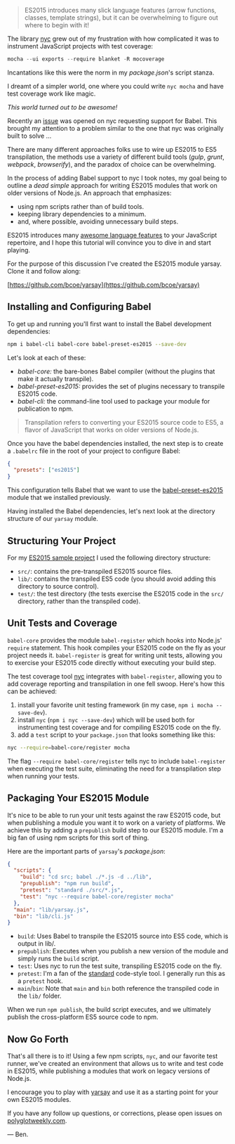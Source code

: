 <!--
headline: Writing Your First ES2015 Module With Babel
description: A dead simple guide to writing your first ES2015 module using Babel.
author: Ben Coe
datePublished: 2015-11-29
twitter: benjamincoe
github: bcoe
-->

> ES2015 introduces many slick language features (arrow functions, classes, template strings), but it
  can be overwhelming to figure out where to begin with it!

The library [nyc](https://github.com/bcoe/nyc) grew out of my frustration with how complicated it was to instrument JavaScript projects with test coverage:

```js
mocha --ui exports --require blanket -R mocoverage
```

Incantations like this were the norm in my _package.json_'s script stanza.

I dreamt of a simpler world, one where you could write `nyc mocha` and have test coverage work like magic.

_This world turned out to be awesome!_

Recently an [issue](https://github.com/bcoe/nyc/issues/53) was opened on nyc requesting support for Babel.
This brought my attention to a problem similar to the one that nyc was originally built to solve ...

There are many different approaches folks use to wire up ES2015 to ES5 transpilation, the methods use a variety
of different build tools (_gulp_, _grunt_, _webpack_, _browserify_), and the paradox of choice can be overwhelming.

In the process of adding Babel support to nyc I took notes, my goal being to outline a
_dead simple_ approach for writing ES2015 modules that work on older versions of Node.js. An approach that emphasizes:

* using npm scripts rather than of build tools.
* keeping library dependencies to a minimum.
* and, where possible, avoiding unnecessary build steps.

ES2015 introduces many [awesome language features](https://babeljs.io/docs/learn-es2015/) to your JavaScript repertoire,
and I hope this tutorial will convince you to dive in and start playing.

For the purpose of this discussion I've created the ES2015 module yarsay. Clone it and follow along:

[https://github.com/bcoe/yarsay](https://github.com/bcoe/yarsay)

## Installing and Configuring Babel

To get up and running you'll first want to install the Babel development dependencies:

```sh
npm i babel-cli babel-core babel-preset-es2015 --save-dev
```

Let's look at each of these:

* *babel-core:* the bare-bones Babel compiler (without the plugins that make it actually transpile).
* *babel-preset-es2015:* provides the set of plugins necessary to transpile ES2015 code.
* *babel-cli:* the command-line tool used to package your module for publication to npm.

> Transpilation refers to converting your ES2015 source code to ES5, a flavor of JavaScript that works on older versions of Node.js.

Once you have the babel dependencies installed, the next step is to create a `.babelrc` file in the root of
your project to configure Babel:

```json
{
  "presets": ["es2015"]
}
```

This configuration tells Babel that we want to use the [babel-preset-es2015](http://babeljs.io/docs/plugins/preset-es2015/) module that we installed previously.

Having installed the Babel dependencies, let's next look at the directory structure of our `yarsay` module.

## Structuring Your Project

For my [ES2015 sample project](https://github.com/bcoe/yarsay) I used the following directory structure:

* `src/`: contains the pre-transpiled ES2015 source files.
* `lib/`: contains the transpiled ES5 code (you should avoid adding this directory to source control).
* `test/`: the test directory (the tests exercise the ES2015 code in the
  `src/` directory, rather than the transpiled code).

## Unit Tests and Coverage

`babel-core` provides the module `babel-register` which hooks into Node.js' `require` statement. This hook compiles your ES2015 code on the fly as your project needs it. `babel-register` is great for writing unit tests, allowing you to exercise your ES2015 code directly without executing your build step.

The test coverage tool [nyc](https://github.com/bcoe/nyc) integrates with `babel-register`, allowing you to add coverage reporting and transpilation in one fell swoop. Here's how this can be achieved:

1. install your favorite unit testing framework (in my case, `npm i mocha --save-dev`).
2. install `nyc` (`npm i nyc --save-dev`) which will be used both for instrumenting
  test coverage and for compiling ES2015 code on the fly.
3. add a `test` script to your `package.json` that looks something like this:

```sh
nyc --require=babel-core/register mocha
```

The flag `--require babel-core/register` tells nyc to include `babel-register` when executing the
test suite, eliminating the need for a transpilation step when running your tests.

## Packaging Your ES2015 Module

It's nice to be able to run your unit tests against the raw ES2015 code, but when publishing
a module you want it to work on a variety of platforms. We achieve this by adding a `prepublish`
build step to our ES2015 module. I'm a big fan of using npm scripts for this sort of thing.

Here are the important parts of `yarsay`'s _package.json_:

```json
{
  "scripts": {
    "build": "cd src; babel ./*.js -d ../lib",
    "prepublish": "npm run build",
    "pretest": "standard ./src/*.js",
    "test": "nyc --require babel-core/register mocha"
  },
  "main": "lib/yarsay.js",
  "bin": "lib/cli.js"
}
```

* `build`: Uses Babel to transpile the ES2015 source into ES5 code, which is output in lib/.
* `prepublish`: Executes when you publish a new version of the module and simply runs the `build` script.
* `test`: Uses nyc to run the test suite, transpiling ES2015 code on the fly.
* `pretest`: I'm a fan of the [standard](https://github.com/feross/standard) code-style tool. I generally run this as a `pretest` hook.
* `main`/`bin`: Note that `main` and `bin` both reference the transpiled code in the `lib/` folder.

When we run `npm publish`, the build script executes, and we ultimately publish the cross-platform ES5 source code to npm.

## Now Go Forth

That's all there is to it! Using a few npm scripts, `nyc`, and our favorite test runner, we've created
an environment that allows us to write and test code in ES2015, while publishing a modules that work on
legacy versions of Node.js.

I encourage you to play with [yarsay](https://github.com/bcoe/yarsay) and use it as a starting point
for your own ES2015 modules.

If you have any follow up questions, or corrections, please open issues on [polyglotweekly.com](https://github.com/polyglotweekly/polyglotweekly.com).

&mdash; Ben.
